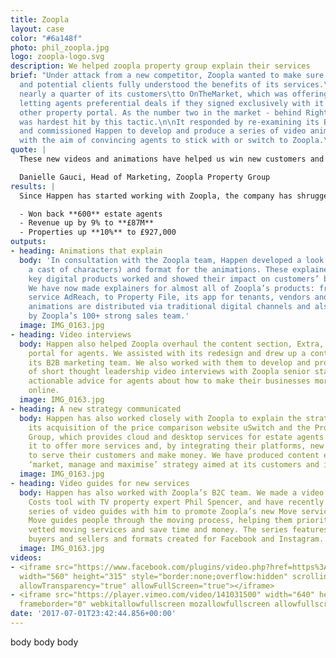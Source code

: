 ```yaml
---
title: Zoopla
layout: case
color: "#6a148f"
photo: phil_zoopla.jpg
logo: zoopla-logo.svg
description: We helped zoopla property group explain their services
brief: "Under attack from a new competitor, Zoopla wanted to make sure its existing
  and potential clients fully understood the benefits of its services.\n\nIt had lost
  nearly a quarter of its customers\tto OnTheMarket, which was offering estate and
  letting agents preferential deals if they signed exclusively with it and only one
  other property portal. As the number two in the market - behind RightMove - Zoopla
  was hardest hit by this tactic.\n\nIt responded by re-examining its B2B marketing,
  and commissioned Happen to develop and produce a series of video animation explainers,
  with the aim of convincing agents to stick with or switch to Zoopla.\n"
quote: |
  These new videos and animations have helped us win new customers and convince existing ones to use more of our services. We couldn’t be happier.

  Danielle Gauci, Head of Marketing, Zoopla Property Group
results: |
  Since Happen has started working with Zoopla, the company has shrugged off OnTheMarket’s challenge, winning back approximately 600 estate agents as of November last year. Its last full-year results saw its revenue rising from property services by 9%, to £87m. Over the year to September last year it had 927,000 properties listed on its site - up almost 10% year on year - from more than 23,000 estate agents and other customers.

  - Won back **600** estate agents
  - Revenue up by 9% to **£87M**
  - Properties up **10%** to £927,000
outputs:
- heading: Animations that explain
  body: 'In consultation with the Zoopla team, Happen developed a look (including
    a cast of characters) and format for the animations. These explained how Zoopla’s
    key digital products worked and showed their impact on customers’ businesses.
    We have now made explainers for almost all of Zoopla’s products: from its remarketing
    service AdReach, to Property File, its app for tenants, vendors and agents. Our
    animations are distributed via traditional digital channels and also used in presentations
    by Zoopla’s 100+ strong sales team.'
  image: IMG_0163.jpg
- heading: Video interviews
  body: Happen also helped Zoopla overhaul the content section, Extra, of its ZooplaPro
    portal for agents. We assisted with its redesign and drew up a content plan with
    its B2B marketing team. We also worked with them to develop and produce a series
    of short thought leadership video interviews with Zoopla senior staff. These provided
    actionable advice for agents about how to make their businesses more effective
    online.
  image: IMG_0163.jpg
- heading: A new strategy communicated
  body: Happen has also worked closely with Zoopla to explain the strategy behind
    its acquisition of the price comparison website uSwitch and the Property Software
    Group, which provides cloud and desktop services for estate agents. This has allowed
    it to offer more services and, by integrating their platforms, new ways for agents
    to serve their customers and make money. We have produced content explaining this
    ‘market, manage and maximise’ strategy aimed at its customers and investors.
  image: IMG_0163.jpg
- heading: Video guides for new services
  body: Happen has also worked with Zoopla’s B2C team. We made a video about its Running
    Costs tool with TV property expert Phil Spencer, and have recently produced a
    series of video guides with him to promote Zoopla’s new Move service to homemovers.
    Move guides people through the moving process, helping them prioritise jobs, find
    vetted moving services and save time and money. The series features advice for
    buyers and sellers and formats created for Facebook and Instagram.
  image: IMG_0163.jpg
videos:
- <iframe src="https://www.facebook.com/plugins/video.php?href=https%3A%2F%2Fwww.facebook.com%2FZooplaUK%2Fvideos%2F10154980967048935%2F&show_text=0&width=560"
  width="560" height="315" style="border:none;overflow:hidden" scrolling="no" frameborder="0"
  allowTransparency="true" allowFullScreen="true"></iframe>
- <iframe src="https://player.vimeo.com/video/141031500" width="640" height="360"
  frameborder="0" webkitallowfullscreen mozallowfullscreen allowfullscreen></iframe>
date: '2017-07-01T23:42:44.856+00:00'
---
```


body body body